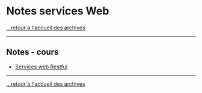 # Notes services Web

[...retour à l'accueil des archives](../../README.md)

---

## Notes - cours

* [Services web Restful](./notes/apiRest.md)

---

[...retour à l'accueil des archives](../../README.md)
